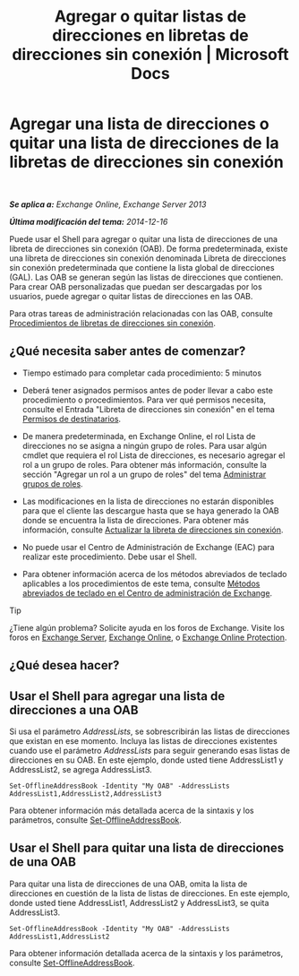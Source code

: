﻿---
title: 'Agregar o quitar listas de direcciones en libretas de direcciones sin conexión | Microsoft Docs'
TOCTitle: Agregar una lista de direcciones o quitar una lista de direcciones de la libretas de direcciones sin conexión
ms:assetid: 86bd5651-ad41-4516-bf23-6579f4e4da03
ms:mtpsurl: https://technet.microsoft.com/es-es/library/Bb123563(v=EXCHG.150)
ms:contentKeyID: 49895754
ms.date: 04/23/2018
mtps_version: v=EXCHG.150
ms.translationtype: HT
---

# Agregar una lista de direcciones o quitar una lista de direcciones de la libretas de direcciones sin conexión

 

_**Se aplica a:** Exchange Online, Exchange Server 2013_

_**Última modificación del tema:** 2014-12-16_

Puede usar el Shell para agregar o quitar una lista de direcciones de una libreta de direcciones sin conexión (OAB). De forma predeterminada, existe una libreta de direcciones sin conexión denominada Libreta de direcciones sin conexión predeterminada que contiene la lista global de direcciones (GAL). Las OAB se generan según las listas de direcciones que contienen. Para crear OAB personalizadas que puedan ser descargadas por los usuarios, puede agregar o quitar listas de direcciones en las OAB.

Para otras tareas de administración relacionadas con las OAB, consulte [Procedimientos de libretas de direcciones sin conexión](offline-address-book-procedures-exchange-2013-help.md).

## ¿Qué necesita saber antes de comenzar?

  - Tiempo estimado para completar cada procedimiento: 5 minutos

  - Deberá tener asignados permisos antes de poder llevar a cabo este procedimiento o procedimientos. Para ver qué permisos necesita, consulte el Entrada "Libreta de direcciones sin conexión" en el tema [Permisos de destinatarios](recipients-permissions-exchange-2013-help.md).

  - De manera predeterminada, en Exchange Online, el rol Lista de direcciones no se asigna a ningún grupo de roles. Para usar algún cmdlet que requiera el rol Lista de direcciones, es necesario agregar el rol a un grupo de roles. Para obtener más información, consulte la sección "Agregar un rol a un grupo de roles" del tema [Administrar grupos de roles](manage-role-groups-exchange-2013-help.md).

  - Las modificaciones en la lista de direcciones no estarán disponibles para que el cliente las descargue hasta que se haya generado la OAB donde se encuentra la lista de direcciones. Para obtener más información, consulte [Actualizar la libreta de direcciones sin conexión](update-an-offline-address-book-exchange-2013-help.md).

  - No puede usar el Centro de Administración de Exchange (EAC) para realizar este procedimiento. Debe usar el Shell.

  - Para obtener información acerca de los métodos abreviados de teclado aplicables a los procedimientos de este tema, consulte [Métodos abreviados de teclado en el Centro de administración de Exchange](keyboard-shortcuts-in-the-exchange-admin-center-exchange-online-protection-help.md).


> [!TIP]
> ¿Tiene algún problema? Solicite ayuda en los foros de Exchange. Visite los foros en <A href="https://go.microsoft.com/fwlink/p/?linkid=60612">Exchange Server</A>, <A href="https://go.microsoft.com/fwlink/p/?linkid=267542">Exchange Online</A>, o <A href="https://go.microsoft.com/fwlink/p/?linkid=285351">Exchange Online Protection</A>.



## ¿Qué desea hacer?

## Usar el Shell para agregar una lista de direcciones a una OAB

Si usa el parámetro *AddressLists*, se sobrescribirán las listas de direcciones que existan en ese momento. Incluya las listas de direcciones existentes cuando use el parámetro *AddressLists* para seguir generando esas listas de direcciones en su OAB. En este ejemplo, donde usted tiene AddressList1 y AddressList2, se agrega AddressList3.

    Set-OfflineAddressBook -Identity "My OAB" -AddressLists AddressList1,AddressList2,AddressList3

Para obtener información más detallada acerca de la sintaxis y los parámetros, consulte [Set-OfflineAddressBook](https://technet.microsoft.com/es-es/library/aa996330\(v=exchg.150\)).

## Usar el Shell para quitar una lista de direcciones de una OAB

Para quitar una lista de direcciones de una OAB, omita la lista de direcciones en cuestión de la lista de listas de direcciones. En este ejemplo, donde usted tiene AddressList1, AddressList2 y AddressList3, se quita AddressList3.

    Set-OfflineAddressBook -Identity "My OAB" -AddressLists AddressList1,AddressList2

Para obtener información detallada acerca de la sintaxis y los parámetros, consulte [Set-OfflineAddressBook](https://technet.microsoft.com/es-es/library/aa996330\(v=exchg.150\)).

